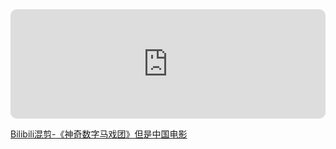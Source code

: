---
---

<iframe allow="autoplay *; encrypted-media *; fullscreen *; clipboard-write" frameborder="0" height="175" style="width:100%;max-width:660px;overflow:hidden;border-radius:10px;" sandbox="allow-forms allow-popups allow-same-origin allow-scripts allow-storage-access-by-user-activation allow-top-navigation-by-user-activation" src="https://embed.music.apple.com/cn/song/your-new-home/1712490055"></iframe>

<!--more-->

[Bilibili混剪-《神奇数字马戏团》但是中国电影](https://www.bilibili.com/video/BV17w411p76Y/?spm_id_from=333.1387.search.video_card.click)